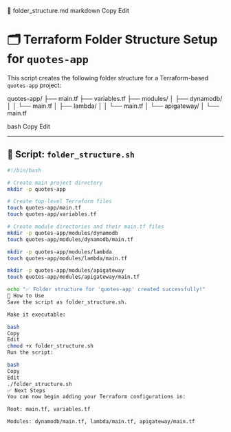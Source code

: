📄 folder_structure.md
markdown
Copy
Edit
# 🗂️ Terraform Folder Structure Setup for `quotes-app`

This script creates the following folder structure for a Terraform-based `quotes-app` project:

quotes-app/
├── main.tf
├── variables.tf
├── modules/
│ ├── dynamodb/
│ │ └── main.tf
│ ├── lambda/
│ │ └── main.tf
│ └── apigateway/
│ └── main.tf

bash
Copy
Edit

---

## 📜 Script: `folder_structure.sh`

```bash
#!/bin/bash

# Create main project directory
mkdir -p quotes-app

# Create top-level Terraform files
touch quotes-app/main.tf
touch quotes-app/variables.tf

# Create module directories and their main.tf files
mkdir -p quotes-app/modules/dynamodb
touch quotes-app/modules/dynamodb/main.tf

mkdir -p quotes-app/modules/lambda
touch quotes-app/modules/lambda/main.tf

mkdir -p quotes-app/modules/apigateway
touch quotes-app/modules/apigateway/main.tf

echo "✅ Folder structure for 'quotes-app' created successfully!"
🚀 How to Use
Save the script as folder_structure.sh.

Make it executable:

bash
Copy
Edit
chmod +x folder_structure.sh
Run the script:

bash
Copy
Edit
./folder_structure.sh
✅ Next Steps
You can now begin adding your Terraform configurations in:

Root: main.tf, variables.tf

Modules: dynamodb/main.tf, lambda/main.tf, apigateway/main.tf

